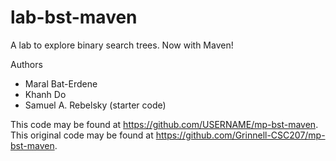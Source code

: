 # lab-bst-maven

A lab to explore binary search trees. Now with Maven!

Authors

* Maral Bat-Erdene
* Khanh Do
* Samuel A. Rebelsky (starter code)

This code may be found at <https://github.com/USERNAME/mp-bst-maven>.
This original code may be found at <https://github.com/Grinnell-CSC207/mp-bst-maven>.
